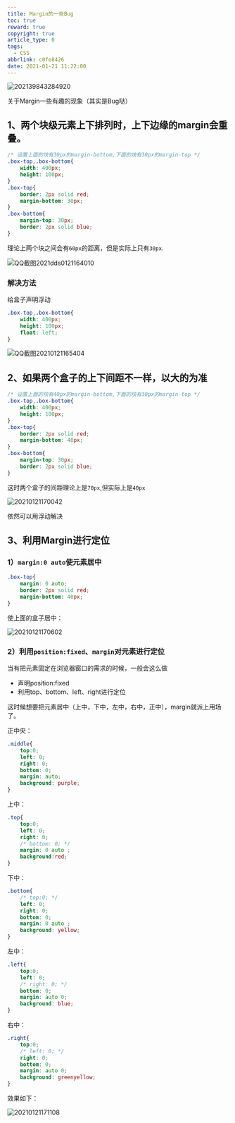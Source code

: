 ```yaml
---
title: Margin的一些Bug
toc: true
reward: true
copyright: true
article_type: 0
tags:
  - CSS
abbrlink: c0fe8426
date: 2021-01-21 11:22:00
---
```


![202139843284920](https://cdn.jsdelivr.net/gh/Anyway521/blogpic2@main/image/202139843284920.jpg)

关于Margin一些有趣的现象（其实是Bug哒）
<!-- more -->

## 1、两个块级元素上下排列时，上下边缘的margin会重叠。

``` css
/* 设置上面的块有30px的margin-bottom,下面的块有30px的margin-top */
.box-top,.box-bottom{
    width: 400px;
    height: 100px;
}
.box-top{
    border: 2px solid red;
    margin-bottom: 30px;
}
.box-bottom{
    margin-top: 30px;
    border: 2px solid blue;
}
```
理论上两个块之间会有`60px`的距离，但是实际上只有`30px`.

![QQ截图2021dds0121164010](https://cdn.jsdelivr.net/gh/Anyway521/blogpic2@main/image/QQ截图2021dds0121164010.jpg)

### 解决方法
给盒子声明浮动
``` css
.box-top,.box-bottom{
    width: 400px;
    height: 100px;
    float: left;
}
```

![QQ截图20210121165404](https://cdn.jsdelivr.net/gh/Anyway521/blogpic2@main/image/QQ截图20210121165404.jpg)

## 2、如果两个盒子的上下间距不一样，以大的为准

``` css
/* 设置上面的块有40px的margin-bottom,下面的块有30px的margin-top */
.box-top,.box-bottom{
    width: 400px;
    height: 100px;
}
.box-top{
    border: 2px solid red;
    margin-bottom: 40px;
}
.box-bottom{
    margin-top: 30px;
    border: 2px solid blue;
}
```
这时两个盒子的间距理论上是`70px`,但实际上是`40px`

![20210121170042](https://cdn.jsdelivr.net/gh/Anyway521/blogpic2@main/image/20210121170042.png)

依然可以用浮动解决

## 3、利用Margin进行定位
### 1）`margin:0 auto`使元素居中

``` css
.box-top{
    margin: 0 auto;
    border: 2px solid red;
    margin-bottom: 40px;
}
```
使上面的盒子居中：

![20210121170602](https://cdn.jsdelivr.net/gh/Anyway521/blogpic2@main/image/20210121170602.png)

### 2）利用`position:fixed`、`margin`对元素进行定位
当有把元素固定在浏览器窗口的需求的时候，一般会这么做

- 声明position:fixed
- 利用top、bottom、left、right进行定位

这时候想要把元素居中（上中，下中，左中，右中，正中），margin就派上用场了。

正中央：
``` css
.middle{
    top:0;
    left: 0;
    right: 0;
    bottom: 0;
    margin: auto; 
    background: purple;
}
```

上中：
``` css
.top{
    top:0;
    left: 0;
    right: 0;
    /* bottom: 0; */
    margin: 0 auto ;
    background:red;
}
```
下中：
``` css
.bottom{
    /* top:0; */
    left: 0;
    right: 0;
    bottom: 0;
    margin: 0 auto ;
    background: yellow;
}
```
左中：
``` css
.left{
    top:0;
    left: 0;
    /* right: 0; */
    bottom: 0;
    margin: auto 0;
    background: blue;
}
```
右中：
``` css
.right{
    top:0;
    /* left: 0; */
    right: 0;
    bottom: 0;
    margin: auto 0;
    background: greenyellow;
}
```
效果如下：

![20210121171108](https://cdn.jsdelivr.net/gh/Anyway521/blogpic2@main/image/20210121171108.png)

